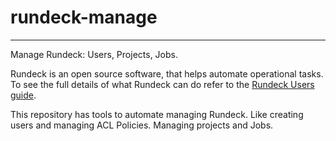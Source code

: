 # rundeck-manage
----

Manage Rundeck: Users, Projects, Jobs.

Rundeck is an open source software, that helps automate operational tasks. To see the full details of what Rundeck can do refer to the [Rundeck Users guide](http://rundeck.org/docs/manual/introduction.html).

This repository has tools to automate managing Rundeck. Like creating users and managing ACL Policies. Managing projects and Jobs.

